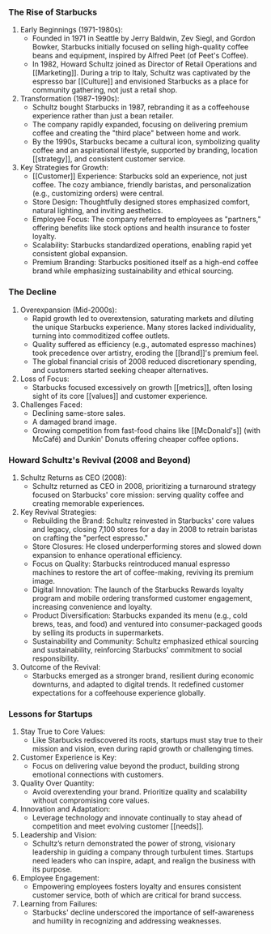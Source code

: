 ### The Rise of Starbucks

1. Early Beginnings (1971-1980s):
    - Founded in 1971 in Seattle by Jerry Baldwin, Zev Siegl, and Gordon Bowker, Starbucks initially focused on selling high-quality coffee beans and equipment, inspired by Alfred Peet (of Peet's Coffee).
    - In 1982, Howard Schultz joined as Director of Retail Operations and [[Marketing]]. During a trip to Italy, Schultz was captivated by the espresso bar [[Culture]] and envisioned Starbucks as a place for community gathering, not just a retail shop.
2. Transformation (1987-1990s):
    - Schultz bought Starbucks in 1987, rebranding it as a coffeehouse experience rather than just a bean retailer.
    - The company rapidly expanded, focusing on delivering premium coffee and creating the "third place" between home and work.
    - By the 1990s, Starbucks became a cultural icon, symbolizing quality coffee and an aspirational lifestyle, supported by branding, location [[strategy]], and consistent customer service.
3. Key Strategies for Growth:
    - [[Customer]] Experience: Starbucks sold an experience, not just coffee. The cozy ambiance, friendly baristas, and personalization (e.g., customizing orders) were central.
    - Store Design: Thoughtfully designed stores emphasized comfort, natural lighting, and inviting aesthetics.
    - Employee Focus: The company referred to employees as "partners," offering benefits like stock options and health insurance to foster loyalty.
    - Scalability: Starbucks standardized operations, enabling rapid yet consistent global expansion.
    - Premium Branding: Starbucks positioned itself as a high-end coffee brand while emphasizing sustainability and ethical sourcing.
### The Decline

1. Overexpansion (Mid-2000s):
    - Rapid growth led to overextension, saturating markets and diluting the unique Starbucks experience. Many stores lacked individuality, turning into commoditized coffee outlets.
    - Quality suffered as efficiency (e.g., automated espresso machines) took precedence over artistry, eroding the [[brand]]'s premium feel.
    - The global financial crisis of 2008 reduced discretionary spending, and customers started seeking cheaper alternatives.
2. Loss of Focus:
    - Starbucks focused excessively on growth [[metrics]], often losing sight of its core [[values]] and customer experience.
3. Challenges Faced:
    - Declining same-store sales.
    - A damaged brand image.
    - Growing competition from fast-food chains like [[McDonald's]] (with McCafé) and Dunkin' Donuts offering cheaper coffee options.
### Howard Schultz's Revival (2008 and Beyond)

1. Schultz Returns as CEO (2008):
    - Schultz returned as CEO in 2008, prioritizing a turnaround strategy focused on Starbucks' core mission: serving quality coffee and creating memorable experiences.
2. Key Revival Strategies:
    - Rebuilding the Brand: Schultz reinvested in Starbucks' core values and legacy, closing 7,100 stores for a day in 2008 to retrain baristas on crafting the "perfect espresso."
    - Store Closures: He closed underperforming stores and slowed down expansion to enhance operational efficiency.
    - Focus on Quality: Starbucks reintroduced manual espresso machines to restore the art of coffee-making, reviving its premium image.
    - Digital Innovation: The launch of the Starbucks Rewards loyalty program and mobile ordering transformed customer engagement, increasing convenience and loyalty.
    - Product Diversification: Starbucks expanded its menu (e.g., cold brews, teas, and food) and ventured into consumer-packaged goods by selling its products in supermarkets.
    - Sustainability and Community: Schultz emphasized ethical sourcing and sustainability, reinforcing Starbucks' commitment to social responsibility.
3. Outcome of the Revival:
    - Starbucks emerged as a stronger brand, resilient during economic downturns, and adapted to digital trends. It redefined customer expectations for a coffeehouse experience globally.
### Lessons for Startups

1. Stay True to Core Values:
    - Like Starbucks rediscovered its roots, startups must stay true to their mission and vision, even during rapid growth or challenging times.
2. Customer Experience is Key:
    - Focus on delivering value beyond the product, building strong emotional connections with customers.
3. Quality Over Quantity:
    - Avoid overextending your brand. Prioritize quality and scalability without compromising core values.
4. Innovation and Adaptation:
    - Leverage technology and innovate continually to stay ahead of competition and meet evolving customer [[needs]].
5. Leadership and Vision:
    - Schultz’s return demonstrated the power of strong, visionary leadership in guiding a company through turbulent times. Startups need leaders who can inspire, adapt, and realign the business with its purpose.
6. Employee Engagement:
    - Empowering employees fosters loyalty and ensures consistent customer service, both of which are critical for brand success.
7. Learning from Failures:
    - Starbucks' decline underscored the importance of self-awareness and humility in recognizing and addressing weaknesses.
